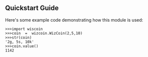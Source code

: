 Quickstart Guide
-----------------

Here's some example code demonstrating how this module is used:

    >>>import wiscoin
    >>>coin  =  wizcoin.WizCoin(2,5,10)
    >>>str(coin)
    '2g, 5s, 10k'
    >>>coin.value()
    1142
